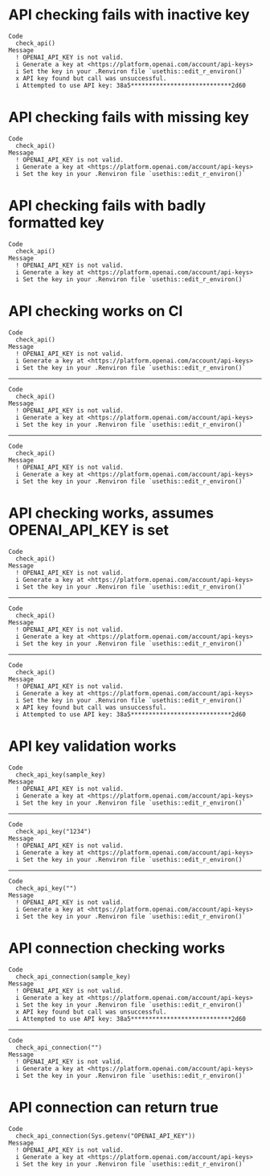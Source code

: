 # API checking fails with inactive key

    Code
      check_api()
    Message
      ! OPENAI_API_KEY is not valid.
      i Generate a key at <https://platform.openai.com/account/api-keys>
      i Set the key in your .Renviron file `usethis::edit_r_environ()`
      x API key found but call was unsuccessful.
      i Attempted to use API key: 38a5****************************2d60

# API checking fails with missing key

    Code
      check_api()
    Message
      ! OPENAI_API_KEY is not valid.
      i Generate a key at <https://platform.openai.com/account/api-keys>
      i Set the key in your .Renviron file `usethis::edit_r_environ()`

# API checking fails with badly formatted key

    Code
      check_api()
    Message
      ! OPENAI_API_KEY is not valid.
      i Generate a key at <https://platform.openai.com/account/api-keys>
      i Set the key in your .Renviron file `usethis::edit_r_environ()`

# API checking works on CI

    Code
      check_api()
    Message
      ! OPENAI_API_KEY is not valid.
      i Generate a key at <https://platform.openai.com/account/api-keys>
      i Set the key in your .Renviron file `usethis::edit_r_environ()`

---

    Code
      check_api()
    Message
      ! OPENAI_API_KEY is not valid.
      i Generate a key at <https://platform.openai.com/account/api-keys>
      i Set the key in your .Renviron file `usethis::edit_r_environ()`

---

    Code
      check_api()
    Message
      ! OPENAI_API_KEY is not valid.
      i Generate a key at <https://platform.openai.com/account/api-keys>
      i Set the key in your .Renviron file `usethis::edit_r_environ()`

# API checking works, assumes OPENAI_API_KEY is set

    Code
      check_api()
    Message
      ! OPENAI_API_KEY is not valid.
      i Generate a key at <https://platform.openai.com/account/api-keys>
      i Set the key in your .Renviron file `usethis::edit_r_environ()`

---

    Code
      check_api()
    Message
      ! OPENAI_API_KEY is not valid.
      i Generate a key at <https://platform.openai.com/account/api-keys>
      i Set the key in your .Renviron file `usethis::edit_r_environ()`

---

    Code
      check_api()
    Message
      ! OPENAI_API_KEY is not valid.
      i Generate a key at <https://platform.openai.com/account/api-keys>
      i Set the key in your .Renviron file `usethis::edit_r_environ()`
      x API key found but call was unsuccessful.
      i Attempted to use API key: 38a5****************************2d60

# API key validation works

    Code
      check_api_key(sample_key)
    Message
      ! OPENAI_API_KEY is not valid.
      i Generate a key at <https://platform.openai.com/account/api-keys>
      i Set the key in your .Renviron file `usethis::edit_r_environ()`

---

    Code
      check_api_key("1234")
    Message
      ! OPENAI_API_KEY is not valid.
      i Generate a key at <https://platform.openai.com/account/api-keys>
      i Set the key in your .Renviron file `usethis::edit_r_environ()`

---

    Code
      check_api_key("")
    Message
      ! OPENAI_API_KEY is not valid.
      i Generate a key at <https://platform.openai.com/account/api-keys>
      i Set the key in your .Renviron file `usethis::edit_r_environ()`

# API connection checking works

    Code
      check_api_connection(sample_key)
    Message
      ! OPENAI_API_KEY is not valid.
      i Generate a key at <https://platform.openai.com/account/api-keys>
      i Set the key in your .Renviron file `usethis::edit_r_environ()`
      x API key found but call was unsuccessful.
      i Attempted to use API key: 38a5****************************2d60

---

    Code
      check_api_connection("")
    Message
      ! OPENAI_API_KEY is not valid.
      i Generate a key at <https://platform.openai.com/account/api-keys>
      i Set the key in your .Renviron file `usethis::edit_r_environ()`

# API connection can return true

    Code
      check_api_connection(Sys.getenv("OPENAI_API_KEY"))
    Message
      ! OPENAI_API_KEY is not valid.
      i Generate a key at <https://platform.openai.com/account/api-keys>
      i Set the key in your .Renviron file `usethis::edit_r_environ()`

